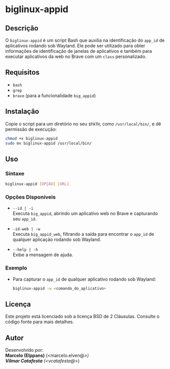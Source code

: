# biglinux-appid

## Descrição
O `biglinux-appid` é um script Bash que auxilia na identificação do `app_id` de aplicativos rodando sob Wayland. Ele pode ser utilizado para obter informações de identificação de janelas de aplicativos e também para executar aplicativos da web no Brave com um `class` personalizado.

## Requisitos
- `bash`
- `grep`
- `brave` (para a funcionalidade `big_appid`)

## Instalação
Copie o script para um diretório no seu `$PATH`, como `/usr/local/bin/`, e dê permissão de execução:

```sh
chmod +x biglinux-appid
sudo mv biglinux-appid /usr/local/bin/
```

## Uso

### Sintaxe
```sh
biglinux-appid [OPÇÃO] [URL]
```

### Opções Disponíveis
- `--id | -i`  
  Executa `big_appid`, abrindo um aplicativo web no Brave e capturando seu `app_id`.

- `-id-web | -w`  
  Executa `big_appid_web`, filtrando a saída para encontrar o `app_id` de qualquer aplicação rodando sob Wayland.

- `--help | -h`  
  Exibe a mensagem de ajuda.

### Exemplo

- Para capturar o `app_id` de qualquer aplicativo rodando sob Wayland:
   ```sh
   biglinux-appid -w <comando_do_aplicativo>
   ```

## Licença
Este projeto está licenciado sob a licença BSD de 2 Cláusulas. Consulte o código fonte para mais detalhes.

## Autor
Desenvolvido por:  
**Marcelo (Elppans)** (<marcelo.elven@*>)  
**Vilmar Catafesta** (<vcatafesta@*>)  

